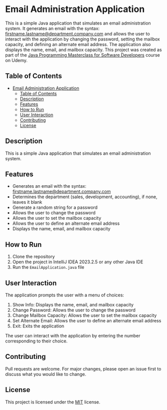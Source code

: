 # Email Administration Application

This is a simple Java application that simulates an email administration system. It generates an email with the syntax:
firstname.lastname@department.company.com and allows the user to interact with the application by changing the password,
setting the mailbox capacity, and defining an alternate email address. The application also displays the name, email,
and mailbox capacity. This project was created as part of
the [Java Programming Masterclass for Software Developers](https://www.udemy.com/course/java-the-complete-java-developer-course/)
course on Udemy.

## Table of Contents

- [Email Administration Application](#email-administration-application)
    - [Table of Contents](#table-of-contents)
    - [Description](#description)
    - [Features](#features)
    - [How to Run](#how-to-run)
    - [User Interaction](#user-interaction)
    - [Contributing](#contributing)
    - [License](#license)

## Description

This is a simple Java application that simulates an email administration system.

## Features

- Generates an email with the syntax: firstname.lastname@department.company.com
- Determines the department (sales, development, accounting), if none, leaves it blank
- Generate a random string for a password
- Allows the user to change the password
- Allows the user to set the mailbox capacity
- Allows the user to define an alternate email address
- Displays the name, email, and mailbox capacity

## How to Run

1. Clone the repository
2. Open the project in IntelliJ IDEA 2023.2.5 or any other Java IDE
3. Run the `EmailApplication.java` file

## User Interaction

The application prompts the user with a menu of choices:

1. Show Info: Displays the name, email, and mailbox capacity
2. Change Password: Allows the user to change the password
3. Change Mailbox Capacity: Allows the user to set the mailbox capacity
4. Set Alternate Email: Allows the user to define an alternate email address
5. Exit: Exits the application

The user can interact with the application by entering the number corresponding to their choice.

## Contributing

Pull requests are welcome. For major changes, please open an issue first to discuss what you would like to change.

## License

This project is licensed under the [MIT](https://choosealicense.com/licenses/mit/) license.